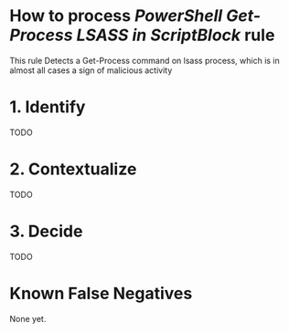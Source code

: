 # How to process *PowerShell Get-Process LSASS in ScriptBlock* rule
This rule Detects a Get-Process command on lsass process, which is in almost all cases a sign of malicious activity

# 1. Identify
TODO

# 2. Contextualize
TODO

# 3. Decide
TODO

# Known False Negatives
None yet.
